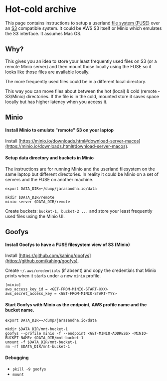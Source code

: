 # Hot-cold archive

This page contains instructions to setup a userland [file system (FUSE)](https://en.wikipedia.org/wiki/Filesystem_in_Userspace) over an [S3](https://aws.amazon.com/s3/) compatible system. It could be AWS S3 itself or Minio which emulates the S3 interface. It assumes Mac OS.

## Why?

This gives you an idea to store your least frequently used files on S3 (or a remote Minio server) and then mount those locally using the FUSE so it looks like those files are available locally.

The more frequently used files could be in a different local directory.

This way you can move files about between the hot (local) & cold (remote - S3/Minio) directories. If the file is in the cold, mounted store it saves space locally but has higher latency when you access it.

## Minio

#### Install Minio to emulate "remote" S3 on your laptop

Install [https://minio.io/downloads.html#download-server-macos](https://minio.io/downloads.html#download-server-macos).

#### Setup data directory and buckets in Minio

The instructions are for running Minio and the userland filesystem on the same laptop but different directories. In reality it could be Minio on a set of servers and the FUSE on another machine. 

```
export DATA_DIR=~/dump/jarasandha.io/data

mkdir $DATA_DIR/remote
minio server $DATA_DIR/remote
```

Create buckets: `bucket-1, bucket-2 ...` and store your least frequently used files using the Minio UI.

## Goofys

#### Install Goofys to have a FUSE filesystem view of S3 (Minio)

Install [https://github.com/kahing/goofys](https://github.com/kahing/goofys).

Create `~/.aws/credentials` (if absent) and copy the credentials that Minio prints when it starts under a new `minio` profile.

```
[minio]
aws_access_key_id = <GET-FROM-MINIO-START-XXX>
aws_secret_access_key = <GET-FROM-MINIO-START-YYY>
```

#### Start Goofys with Minio as the endpoint, AWS profile name and the bucket name.

```
export DATA_DIR=~/dump/jarasandha.io/data

mkdir $DATA_DIR/mnt-bucket-1
goofys --profile minio -f --endpoint <GET-MINIO-ADDRESS> <MINIO-BUCKET-NAME> $DATA_DIR/mnt-bucket-1
umount -f $DATA_DIR/mnt-bucket-1
rm -rf $DATA_DIR/mnt-bucket-1
```

#### Debugging

* `pkill -9 goofys`
* `mount`